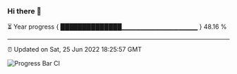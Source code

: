 ### Hi there 👋

⏳ Year progress { ██████████████▁▁▁▁▁▁▁▁▁▁▁▁▁▁▁▁ } 48.16 %

---

⏰ Updated on Sat, 25 Jun 2022 18:25:57 GMT

![Progress Bar CI](https://github.com/ZhaoGui/ZhaoGui/workflows/Progress%20Bar%20CI/badge.svg)
